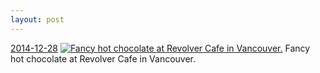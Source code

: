 ```yaml
---
layout: post
---
```


<p>
  <time><a href="/385">2014-12-28</a></time>
  <a href="/385"><img src="{{ site.assets_url }}/385-484.jpg" srcset="{{ site.assets_url }}/385-968.jpg 968w, {{ site.assets_url }}/385-726.jpg 726w, {{ site.assets_url }}/385-484.jpg 484w, {{ site.assets_url }}/385-242.jpg 242w" sizes="(min-width: 700px) 50vw, calc(100vw - 2rem)" alt="Fancy hot chocolate at Revolver Cafe in Vancouver." /></a>
  <span>Fancy hot chocolate at Revolver Cafe in Vancouver.</span>
</p>
